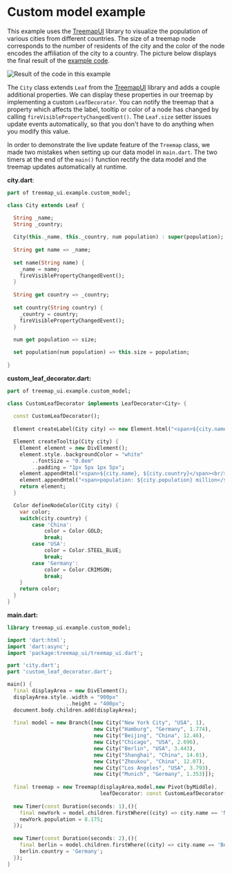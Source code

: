 Custom model example
====================

This example uses the [TreemapUI][] library to visualize the population of various cities from different countries. The size of a treemap node corresponds to the number of residents of the city and the color of the node encodes the affiliation of the city to a country. The picture below displays the final result of the [example code](../example/custom_model/).

![Result of the code in this example][pictureResult]

The `City` class extends `Leaf` from the [TreemapUI][] library and adds a couple additional properties. We can display these properties in our treemap by implementing a custom `LeafDecorator`. You can notify the treemap that a property which affects the label, tooltip or color of a node has changed by calling `fireVisiblePropertyChangedEvent()`. The `Leaf.size` setter issues update events automatically, so that you don't have to do anything when you modify this value. 

In order to demonstrate the live update feature of the `Treemap` class, we made two mistakes when setting up our data model in `main.dart`. The two timers at the end of the `main()` function rectify the data model and the treemap updates automatically at runtime.


**city.dart**:
```Dart
part of treemap_ui.example.custom_model;

class City extends Leaf {

  String _name;
  String _country;
  
  City(this._name, this._country, num population) : super(population);
  
  String get name => _name;
  
  set name(String name) {
    _name = name;
    fireVisiblePropertyChangedEvent();
  }
  
  String get country => _country;
  
  set country(String country) {
    _country = country;
    fireVisiblePropertyChangedEvent();
  }
  
  num get population => size;

  set population(num population) => this.size = population;
  
}
```

**custom_leaf_decorator.dart:**
```Dart
part of treemap_ui.example.custom_model;

class CustomLeafDecorator implements LeafDecorator<City> {
  
  const CustomLeafDecorator();
  
  Element createLabel(City city) => new Element.html("<span>${city.name}</span>");

  Element createTooltip(City city) {
    Element element = new DivElement(); 
    element.style..backgroundColor = "white"
        ..fontSize = "0.8em"
        ..padding = "1px 5px 1px 5px";
    element.appendHtml("<span>${city.name}, ${city.country}</span><br/>");
    element.appendHtml("<span>population: ${city.population} million</span>");
    return element; 
  }

  Color defineNodeColor(City city) {
    var color;
    switch(city.country) {
        case 'China':
            color = Color.GOLD;
            break;
        case 'USA':
            color = Color.STEEL_BLUE;
            break;
        case 'Germany':
            color = Color.CRIMSON;
            break;
    }
    return color;
  }
}
```

**main.dart:**
```Dart
library treemap_ui.example.custom_model;

import 'dart:html';
import 'dart:async';
import 'package:treemap_ui/treemap_ui.dart';

part 'city.dart';
part 'custom_leaf_decorator.dart';

main() {
  final displayArea = new DivElement();
  displayArea.style..width = "900px"
                   ..height = "400px";
  document.body.children.add(displayArea);
  
  final model = new Branch([new City("New York City", "USA", 1), 
                            new City("Hamburg", "Germany", 1.774), 
                            new City("Beijing", "China", 12.46), 
                            new City("Chicago", "USA", 2.696), 
                            new City("Berlin", "USA", 3.443),   
                            new City("Shanghai", "China", 14.01), 
                            new City("Zhoukou", "China", 12.07), 
                            new City("Los Angeles", "USA", 3.793),
                            new City("Munich", "Germany", 1.353)]);
  
  final treemap = new Treemap(displayArea,model,new Pivot(byMiddle),
                              leafDecorator: const CustomLeafDecorator());
  
  new Timer(const Duration(seconds: 1),(){
    final newYork = model.children.firstWhere((city) => city.name == 'New York City');
    newYork.population = 8.175;
  });
  
  new Timer(const Duration(seconds: 2),(){
    final berlin = model.children.firstWhere((city) => city.name == 'Berlin');
    berlin.country = 'Germany';
  });
}
```



[pictureResult]: https://googledrive.com/host/0B7SuAtTI9WeHc1ozNTdEaW5HZ0E/example02.png 
[TreemapUI]: https://github.com/usommerl/treemap_ui/
[tree data structure]: https://en.wikipedia.org/wiki/Tree_(data_structure)
